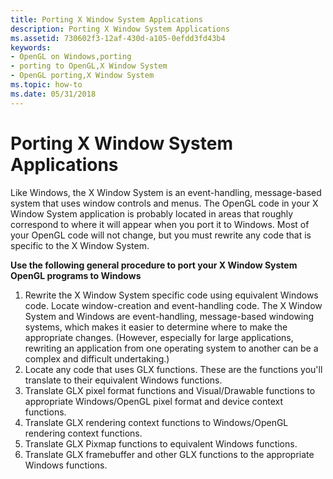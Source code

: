 ```yaml
---
title: Porting X Window System Applications
description: Porting X Window System Applications
ms.assetid: 730602f3-12af-430d-a105-0efdd3fd43b4
keywords:
- OpenGL on Windows,porting
- porting to OpenGL,X Window System
- OpenGL porting,X Window System
ms.topic: how-to
ms.date: 05/31/2018
---
```


# Porting X Window System Applications

Like Windows, the X Window System is an event-handling, message-based system that uses window controls and menus. The OpenGL code in your X Window System application is probably located in areas that roughly correspond to where it will appear when you port it to Windows. Most of your OpenGL code will not change, but you must rewrite any code that is specific to the X Window System.

**Use the following general procedure to port your X Window System OpenGL programs to Windows**

1.  Rewrite the X Window System specific code using equivalent Windows code. Locate window-creation and event-handling code. The X Window System and Windows are event-handling, message-based windowing systems, which makes it easier to determine where to make the appropriate changes. (However, especially for large applications, rewriting an application from one operating system to another can be a complex and difficult undertaking.)
2.  Locate any code that uses GLX functions. These are the functions you'll translate to their equivalent Windows functions.
3.  Translate GLX pixel format functions and Visual/Drawable functions to appropriate Windows/OpenGL pixel format and device context functions.
4.  Translate GLX rendering context functions to Windows/OpenGL rendering context functions.
5.  Translate GLX Pixmap functions to equivalent Windows functions.
6.  Translate GLX framebuffer and other GLX functions to the appropriate Windows functions.

 

 




